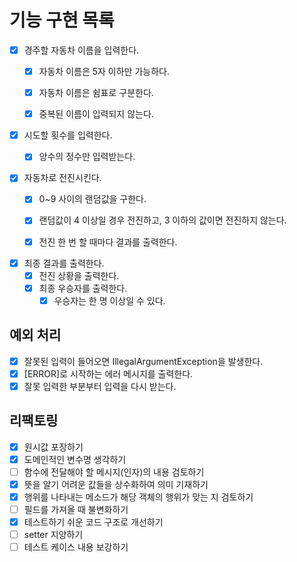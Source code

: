 # 기능 구현 목록

- [x] 경주할 자동차 이름을 입력한다.
  - [x] 자동차 이름은 5자 이하만 가능하다.
  - [x] 자동차 이름은 쉼표로 구분한다.
  - [x] 중복된 이름이 입력되지 않는다.
  

- [x] 시도할 횟수를 입력한다.
  - [x] 양수의 정수만 입력받는다.
  

- [x] 자동차로 전진시킨다.
  - [x] 0~9 사이의 랜덤값을 구한다.
  - [x] 랜덤값이 4 이상일 경우 전진하고, 3 이하의 값이면 전진하지 않는다.
  - [x] 전진 한 번 할 때마다 결과를 출력한다.
  

- [x] 최종 결과를 출력한다.
  - [x] 전진 상황을 출력한다.
  - [x] 최종 우승자를 출력한다.
    - [x] 우승자는 한 명 이상일 수 있다.

## 예외 처리
- [x] 잘못된 입력이 들어오면 IllegalArgumentException을 발생한다.
- [x] [ERROR]로 시작하는 에러 메시지를 출력한다.
- [x] 잘못 입력한 부분부터 입력을 다시 받는다.

## 리팩토링
- [x] 원시값 포장하기
- [x] 도메인적인 변수명 생각하기
- [ ] 함수에 전달해야 할 메시지(인자)의 내용 검토하기
- [x] 뜻을 알기 어려운 값들을 상수화하여 의미 기재하기
- [x] 행위를 나타내는 메소드가 해당 객체의 행위가 맞는 지 검토하기
- [ ] 필드를 가져올 때 불변화하기
- [x] 테스트하기 쉬운 코드 구조로 개선하기
- [ ] setter 지양하기
- [ ] 테스트 케이스 내용 보강하기
